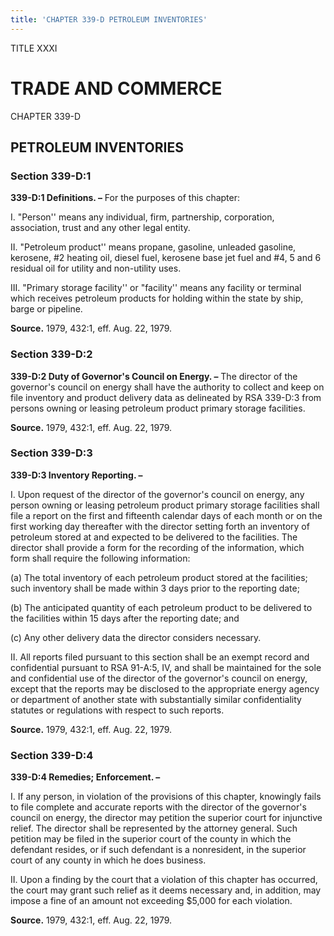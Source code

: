 ```yaml
---
title: 'CHAPTER 339-D PETROLEUM INVENTORIES'
---
```


TITLE XXXI
                                             
TRADE AND COMMERCE
==================

CHAPTER 339-D
                                             
PETROLEUM INVENTORIES
---------------------

### Section 339-D:1

 **339-D:1 Definitions. –** For the purposes of this chapter:
                                             
 I. "Person'' means any individual, firm, partnership, corporation,
association, trust and any other legal entity.
                                             
 II. "Petroleum product'' means propane, gasoline, unleaded gasoline,
kerosene, 
                                             #2 heating oil, diesel fuel, kerosene base jet fuel and 
                                             #4,
5 and 6 residual oil for utility and non-utility uses.
                                             
 III. "Primary storage facility'' or "facility'' means any facility
or terminal which receives petroleum products for holding within the
state by ship, barge or pipeline.

**Source.** 1979, 432:1, eff. Aug. 22, 1979.

### Section 339-D:2

 **339-D:2 Duty of Governor's Council on Energy. –** The director of
the governor's council on energy shall have the authority to collect and
keep on file inventory and product delivery data as delineated by RSA
339-D:3 from persons owning or leasing petroleum product primary storage
facilities.

**Source.** 1979, 432:1, eff. Aug. 22, 1979.

### Section 339-D:3

 **339-D:3 Inventory Reporting. –**
                                             
 I. Upon request of the director of the governor's council on energy,
any person owning or leasing petroleum product primary storage
facilities shall file a report on the first and fifteenth calendar days
of each month or on the first working day thereafter with the director
setting forth an inventory of petroleum stored at and expected to be
delivered to the facilities. The director shall provide a form for the
recording of the information, which form shall require the following
information:
                                             
 (a) The total inventory of each petroleum product stored at the
facilities; such inventory shall be made within 3 days prior to the
reporting date;
                                             
 (b) The anticipated quantity of each petroleum product to be
delivered to the facilities within 15 days after the reporting date;
and
                                             
 (c) Any other delivery data the director considers necessary.
                                             
 II. All reports filed pursuant to this section shall be an exempt
record and confidential pursuant to RSA 91-A:5, IV, and shall be
maintained for the sole and confidential use of the director of the
governor's council on energy, except that the reports may be disclosed
to the appropriate energy agency or department of another state with
substantially similar confidentiality statutes or regulations with
respect to such reports.

**Source.** 1979, 432:1, eff. Aug. 22, 1979.

### Section 339-D:4

 **339-D:4 Remedies; Enforcement. –**
                                             
 I. If any person, in violation of the provisions of this chapter,
knowingly fails to file complete and accurate reports with the director
of the governor's council on energy, the director may petition the
superior court for injunctive relief. The director shall be represented
by the attorney general. Such petition may be filed in the superior
court of the county in which the defendant resides, or if such defendant
is a nonresident, in the superior court of any county in which he does
business.
                                             
 II. Upon a finding by the court that a violation of this chapter has
occurred, the court may grant such relief as it deems necessary and, in
addition, may impose a fine of an amount not exceeding 
                                             $5,000 for each
violation.

**Source.** 1979, 432:1, eff. Aug. 22, 1979.
